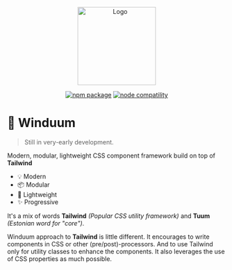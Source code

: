 <p align="center">
  <a href="https://stackblitz.com/github/vituum/winduum/tree/main" target="_blank" rel="noopener noreferrer">
    <img width="180" src="https://raw.githubusercontent.com/vituum/winduum/main/logo.svg" alt="Logo">
  </a>
</p>
<p align="center">
  <a href="https://npmjs.com/package/winduum"><img src="https://img.shields.io/npm/v/winduum.svg" alt="npm package"></a>
  <a href="https://nodejs.org/en/about/releases/"><img src="https://img.shields.io/node/v/winduum.svg" alt="node compatility"></a>
</p>

# 🎨 Winduum

> Still in very-early development.

Modern, modular, lightweight CSS component framework build on top of **Tailwind**

- 💡 Modern
- 📦 Modular
- 📏 Lightweight
- ✨️ Progressive

It's a mix of words **Tailwind** _(Popular CSS utility framework)_ and **Tuum** _(Estonian word for "core")_.<br>

Winduum approach to **Tailwind** is little different. It encourages to write components in CSS or other (pre/post)-processors.
And to use Tailwind only for utility classes to enhance the components. It also leverages the use of CSS properties as much possible.<br>
